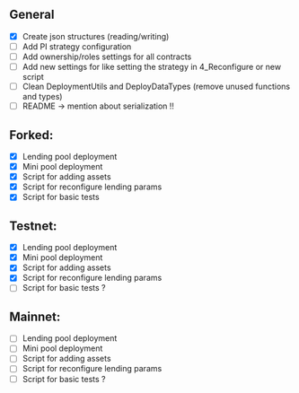 ## General 
- [x] Create json structures (reading/writing)
- [ ] Add PI strategy configuration
- [ ] Add ownership/roles settings for all contracts
- [ ] Add new settings for like setting the strategy in 4_Reconfigure or new script
- [ ] Clean DeploymentUtils and DeployDataTypes (remove unused functions and types)
- [ ] README -> mention about serialization !!

## Forked:
- [x] Lending pool deployment
- [x] Mini pool deployment
- [x] Script for adding assets
- [x] Script for reconfigure lending params
- [x] Script for basic tests

## Testnet:
- [x] Lending pool deployment
- [x] Mini pool deployment
- [x] Script for adding assets
- [x] Script for reconfigure lending params
- [ ] Script for basic tests ?

## Mainnet:
- [ ] Lending pool deployment
- [ ] Mini pool deployment
- [ ] Script for adding assets
- [ ] Script for reconfigure lending params
- [ ] Script for basic tests ?
